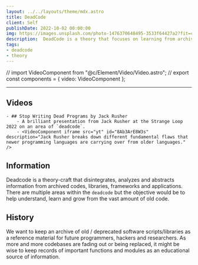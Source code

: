 ```yaml
---
layout: ../../layouts/theme/mdx.astro
title: DeadCode
client: Self
publishDate: 2022-10-02 00:00:00
img: https://images.unsplash.com/photo-1476370648495-3533f64427a2?fit=crop&w=1400&h=700&q=75
description:  DeadCode is a theory that focuses on learning from archived code.
tags:
- deadcode
- theory
---
```

// import VideoComponent from "@c/Element/Video/Video.astro";
// export const components = { video: VideoComponent };

* * *

## Videos

    - ## Stop Writing Dead Programs by Jack Rusher 
        - A brilliant presentation from Jack Rusher at the Strange Loop 2022 on an area of `deadcode`.
        - <VideoComponent iframe src="yt" id="8Ab3ArE8W3s" description="Jack Rusher breaks down different fundamental flaws that newer programming languages are carrying over from older languages." />

## Information
  
Deadcode is a theory-craft that disintegrates, analyzes and abstracts information from archived codes, libraries, frameworks and applications. There are multiple areas within the `deadcode` but the objective would be to help understand, learn and grow from the vast amount of old code.  

## History

We want to keep an archive of old / deprecated software scripts/libraries as a reference material for future programmers, hackers and researchers. As more and more codebases are fading out or being replaced, it might be wise to keep records of important functions and modules as an educational source of information.
